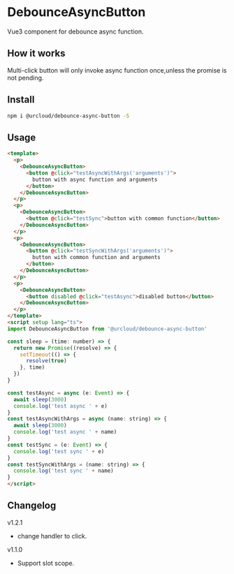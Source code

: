 # DebounceAsyncButton

Vue3 component for debounce async function.
## How it works
Multi-click button will only invoke async function once,unless the promise is not pending.
## Install

```bash
npm i @urcloud/debounce-async-button -S

```

## Usage 

```html
<template>
  <p>
    <DebounceAsyncButton>
      <button @click="testAsyncWithArgs('arguments')">
        button with async function and arguments
      </button>
    </DebounceAsyncButton>
  </p>
  <p>
    <DebounceAsyncButton>
      <button @click="testSync">button with common function</button>
    </DebounceAsyncButton>
  </p>
  <p>
    <DebounceAsyncButton>
      <button @click="testSyncWithArgs('arguments')">
        button with common function and arguments
      </button>
    </DebounceAsyncButton>
  </p>
  <p>
    <DebounceAsyncButton>
      <button disabled @click="testAsync">disabled button</button>
    </DebounceAsyncButton>
  </p>
</template>
<script setup lang="ts">
import DebounceAsyncButton from '@urcloud/debounce-async-button'

const sleep = (time: number) => {
  return new Promise((resolve) => {
    setTimeout(() => {
      resolve(true)
    }, time)
  })
}

const testAsync = async (e: Event) => {
  await sleep(3000)
  console.log('test async ' + e)
}
const testAsyncWithArgs = async (name: string) => {
  await sleep(3000)
  console.log('test async ' + name)
}
const testSync = (e: Event) => {
  console.log('test sync ' + e)
}
const testSyncWithArgs = (name: string) => {
  console.log('test sync ' + name)
}
</script>

```

## Changelog
v1.2.1
- change handler to click.

v1.1.0
- Support slot scope. 
